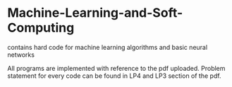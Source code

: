 # Machine-Learning-and-Soft-Computing
contains hard code for machine learning algorithms and basic neural networks

All programs are implemented with reference to the pdf uploaded. Problem statement for every code can be found in LP4 and LP3 section of the pdf.
